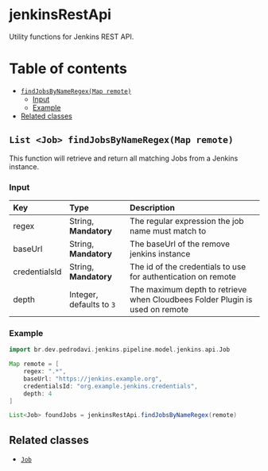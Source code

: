 # jenkinsRestApi

Utility functions for Jenkins REST API.

# Table of contents

* [`findJobsByNameRegex(Map remote)`](#list-job-findjobsbynameregexmap-remote)
  * [Input](#input)
  * [Example](#example)
* [Related classes](#related-classes)

## `List <Job> findJobsByNameRegex(Map remote)`

This function will retrieve and return all matching Jobs from a Jenkins
instance.

### Input

| Key           | Type                     | Description                                                                  |
|:--------------|:-------------------------|:-----------------------------------------------------------------------------|
| regex         | String, **Mandatory**    | The regular expression the job name must match to                            |
| baseUrl       | String, **Mandatory**    | The baseUrl of the remove jenkins instance                                   |
| credentialsId | String, **Mandatory**    | The id of the credentials to use for authentication on remote                |
| depth         | Integer, defaults to `3` | The maximum depth to retrieve when Cloudbees Folder Plugin is used on remote |

### Example

```groovy
import br.dev.pedrodavi.jenkins.pipeline.model.jenkins.api.Job

Map remote = [
    regex: ".*",
    baseUrl: "https://jenkins.example.org",
    credentialsId: "org.example.jenkins.credentials",
    depth: 4
]

List<Job> foundJobs = jenkinsRestApi.findJobsByNameRegex(remote)
```

## Related classes
* [`Job`](../src/io/wcm/devops/jenkins/pipeline/model/jenkins/api/Job.groovy)
